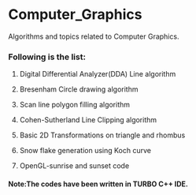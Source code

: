 # Computer_Graphics
Algorithms and topics related to Computer Graphics. 
### Following is the list:
1. Digital Differential Analyzer(DDA) Line algorithm 

2. Bresenham Circle drawing algorithm

3. Scan line polygon filling algorithm

4. Cohen-Sutherland Line Clipping algorithm

5. Basic 2D Transformations on triangle and rhombus

6. Snow flake generation using Koch curve

7. OpenGL-sunrise and sunset code

#### Note:The codes have been written in TURBO C++ IDE.




















